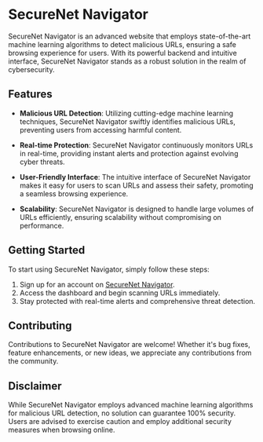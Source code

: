 # SecureNet Navigator

SecureNet Navigator is an advanced website that employs state-of-the-art machine learning algorithms to detect malicious URLs, ensuring a safe browsing experience for users. With its powerful backend and intuitive interface, SecureNet Navigator stands as a robust solution in the realm of cybersecurity.

## Features

- **Malicious URL Detection**: Utilizing cutting-edge machine learning techniques, SecureNet Navigator swiftly identifies malicious URLs, preventing users from accessing harmful content.
  
- **Real-time Protection**: SecureNet Navigator continuously monitors URLs in real-time, providing instant alerts and protection against evolving cyber threats.
  
- **User-Friendly Interface**: The intuitive interface of SecureNet Navigator makes it easy for users to scan URLs and assess their safety, promoting a seamless browsing experience.

- **Scalability**: SecureNet Navigator is designed to handle large volumes of URLs efficiently, ensuring scalability without compromising on performance.

## Getting Started

To start using SecureNet Navigator, simply follow these steps:

1. Sign up for an account on [SecureNet Navigator](https://securenet-naviagtor.netlify.app/).
2. Access the dashboard and begin scanning URLs immediately.
3. Stay protected with real-time alerts and comprehensive threat detection.

## Contributing

Contributions to SecureNet Navigator are welcome! Whether it's bug fixes, feature enhancements, or new ideas, we appreciate any contributions from the community. 

## Disclaimer

While SecureNet Navigator employs advanced machine learning algorithms for malicious URL detection, no solution can guarantee 100% security. Users are advised to exercise caution and employ additional security measures when browsing online.
